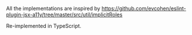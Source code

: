 All the implementations are inspired by https://github.com/evcohen/eslint-plugin-jsx-a11y/tree/master/src/util/implicitRoles

Re-implemented in TypeScript.
